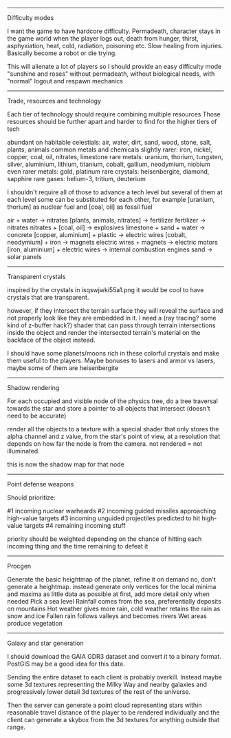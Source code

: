 
----

Difficulty modes

I want the game to have hardcore difficulty. Permadeath, character stays in the game world when the player logs out,
death from hunger, thirst, asphyxiation, heat, cold, radiation, poisoning etc. Slow healing from injuries.
Basically become a robot or die trying.

This will alienate a lot of players so I should provide an easy difficulty mode "sunshine and roses" without permadeath,
without biological needs, with "normal" logout and respawn mechanics

----

Trade, resources and technology

Each tier of technology should require combining multiple resources
Those resources should be further apart and harder to find for the higher tiers of tech

abundant on habitable celestials: air, water, dirt, sand, wood, stone, salt, plants, animals
common metals and chemicals slightly rarer: iron, nickel, copper, coal, oil, nitrates, limestone
rare metals: uranium, thorium, tungsten, silver, aluminium, lithium, titanium, cobalt, gallium, neodymium, niobium
even rarer metals: gold, platinum
rare crystals: heisenbergite, diamond, sapphire
rare gases: helium-3, tritium, deuterium

I shouldn't require all of those to advance a tech level but several of them at each level
some can be substituted for each other, for example [uranium, thorium] as nuclear fuel and [coal, oil] as fossil fuel

air + water -> nitrates
[plants, animals, nitrates] -> fertilizer
fertilizer -> nitrates
nitrates + [coal, oil] -> explosives
limestone + sand + water -> concrete
[copper, aluminium] + plastic -> electric wires
[cobalt, neodymium] + iron -> magnets
electric wires + magnets -> electric motors
[iron, aluminium] + electric wires -> internal combustion engines
sand -> solar panels


----

Transparent crystals

inspired by the crystals in isqswjwki55a1.png it would be cool to have crystals that are transparent.

however, if they intersect the terrain surface they will reveal the surface and not properly look like they are
embedded in it. I need a (ray tracing? some kind of z-buffer hack?) shader that can pass through terrain
intersections inside the object and render the intersected terrain's material on the backface of the object instead.

I should have some planets/moons rich in these colorful crystals and make them useful to the players. Maybe bonuses
to lasers and armor vs lasers, maybe some of them are heisenbergite

----


Shadow rendering

For each occupied and visible node of the physics tree, do a tree traversal towards the star and store a pointer to all
objects that intersect (doesn't need to be accurate)

render all the objects to a texture with a special shader that only stores the alpha channel and
z value, from the star's point of view, at a resolution that depends on how far the node is from
the camera. not rendered = not illuminated.

this is now the shadow map for that node


----


Point defense weapons

Should prioritize:

#1 incoming nuclear warheards
#2 incoming guided missiles approaching high-value targets
#3 incoming unguided projectiles predicted to hit high-value targets
#4 remaining incoming stuff

priority should be weighted depending on the chance of hitting each incoming thing and the time remaining to defeat it




----


Procgen

Generate the basic heightmap of the planet, refine it on demand
no, don't generate a heightmap. instead generate only vertices for the local minima and maxima
as little data as possible at first, add more detail only when needed
Pick a sea level
Rainfall comes from the sea, preferentially deposits on mountains
Hot weather gives more rain, cold weather retains the rain as snow and ice
Fallen rain follows valleys and becomes rivers
Wet areas produce vegetation



----

Galaxy and star generation

I should download the GAIA GDR3 dataset and convert it to a binary format. PostGIS may be a good idea for this data.

Sending the entire dataset to each client is probably overkill. Instead maybe some 3d textures
representing the Milky Way and nearby galaxies and progressively lower detail 3d textures of the rest of the universe.

Then the server can generate a point cloud representing stars within reasonable travel distance
of the player to be rendered individually and the client can generate a skybox from the 3d textures
for anything outside that range.


